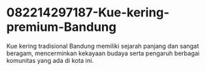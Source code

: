 # 082214297187-Kue-kering-premium-Bandung
Kue kering tradisional Bandung memiliki sejarah panjang dan sangat beragam, mencerminkan kekayaan budaya serta pengaruh berbagai komunitas yang ada di kota ini. 
